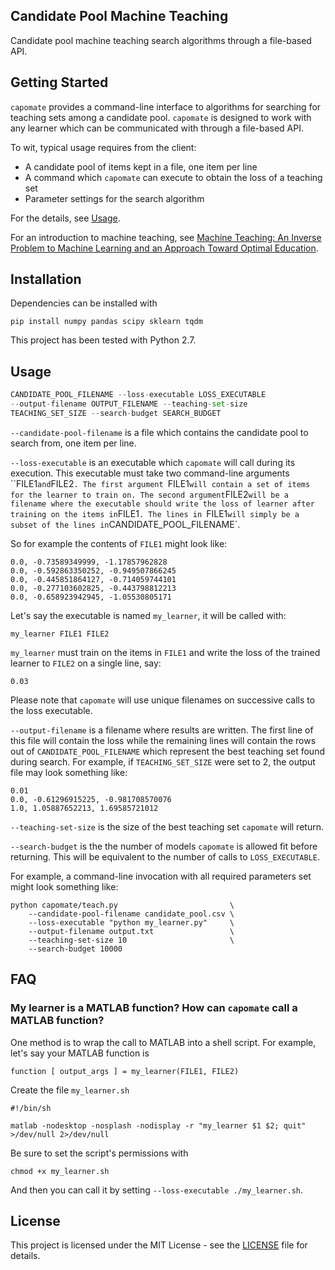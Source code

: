 ## Candidate Pool Machine Teaching

Candidate pool machine teaching search algorithms through a file-based
API.

## Getting Started

`capomate` provides a command-line interface to algorithms for
searching for teaching sets among a candidate pool. `capomate` is
designed to work with any learner which can be communicated with
through a file-based API.

To wit, typical usage requires from the client:

* A candidate pool of items kept in a file, one item per line
* A command which `capomate` can execute to obtain the loss of a teaching set
* Parameter settings for the search algorithm

For the details, see [Usage](#usage).

For an introduction to machine teaching,
see
[Machine Teaching: An Inverse Problem to Machine Learning and an Approach Toward Optimal Education](http://pages.cs.wisc.edu/~jerryzhu/pub/MachineTeachingAAAI15.pdf).

## Installation

Dependencies can be installed with

```
pip install numpy pandas scipy sklearn tqdm
```

This project has been tested with Python 2.7.

## Usage

``` python capomate/teach.py --candidate-pool-filename
CANDIDATE_POOL_FILENAME --loss-executable LOSS_EXECUTABLE
--output-filename OUTPUT_FILENAME --teaching-set-size
TEACHING_SET_SIZE --search-budget SEARCH_BUDGET
```

`--candidate-pool-filename` is a file which contains the candidate pool to search from, one item per line.

`--loss-executable` is an executable which `capomate` will call during its execution. This executable must take two command-line arguments ``FILE1` and `FILE2`. The first argument `FILE1` will contain a set of items for the learner to train on. The second argument `FILE2` will be a filename where the executable should write the loss of learner after training on the items in `FILE1`. The lines in `FILE1` will simply be a subset of the lines in `CANDIDATE_POOL_FILENAME`.

So for example the contents of `FILE1` might look like:

    0.0, -0.73589349999, -1.17857962828
    0.0, -0.592863350252, -0.949507866245
    0.0, -0.445851864127, -0.714059744101
    0.0, -0.277103602825, -0.443798812213
    0.0, -0.658923942945, -1.05530805171

Let's say the executable is named `my_learner`, it will be called with:

```my_learner FILE1 FILE2```

`my_learner` must train on the items in `FILE1` and write the loss of the trained learner to `FILE2` on a single line, say:

    0.03

Please note that `capomate` will use unique filenames on successive calls to the loss executable.

`--output-filename` is a filename where results are written. The first line of this file will contain the loss while the remaining lines will contain the rows out of `CANDIDATE_POOL_FILENAME` which represent the best teaching set found during search. For example, if `TEACHING_SET_SIZE` were set to 2, the output file may look something like:

    0.01
    0.0, -0.61296915225, -0.981708570076
    1.0, 1.05887652213, 1.69585721012

`--teaching-set-size` is the size of the best teaching set `capomate` will return.

`--search-budget` is the the number of models `capomate` is allowed fit before returning. This will be equivalent to the number of calls to `LOSS_EXECUTABLE`.

For example, a command-line invocation with all required parameters set might look something like:

    python capomate/teach.py                         \
        --candidate-pool-filename candidate_pool.csv \
        --loss-executable "python my_learner.py"     \
        --output-filename output.txt                 \
        --teaching-set-size 10                       \
        --search-budget 10000

## FAQ

### My learner is a MATLAB function? How can `capomate` call a MATLAB function?

One method is to wrap the call to MATLAB into a shell script. For example, let's say your MATLAB function is

    function [ output_args ] = my_learner(FILE1, FILE2)

Create the file `my_learner.sh`

    #!/bin/sh
    
    matlab -nodesktop -nosplash -nodisplay -r "my_learner $1 $2; quit" >/dev/null 2>/dev/null

Be sure to set the script's permissions with

    chmod +x my_learner.sh

And then you can call it by setting `--loss-executable ./my_learner.sh`.

## License

This project is licensed under the MIT License - see the [LICENSE](LICENSE) file for details.


